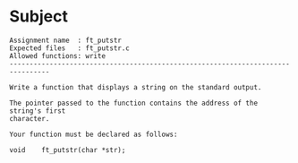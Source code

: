 # Subject
	Assignment name  : ft_putstr
	Expected files   : ft_putstr.c
	Allowed functions: write
	--------------------------------------------------------------------------------

	Write a function that displays a string on the standard output.

	The pointer passed to the function contains the address of the string's first
	character.

	Your function must be declared as follows:

	void	ft_putstr(char *str);